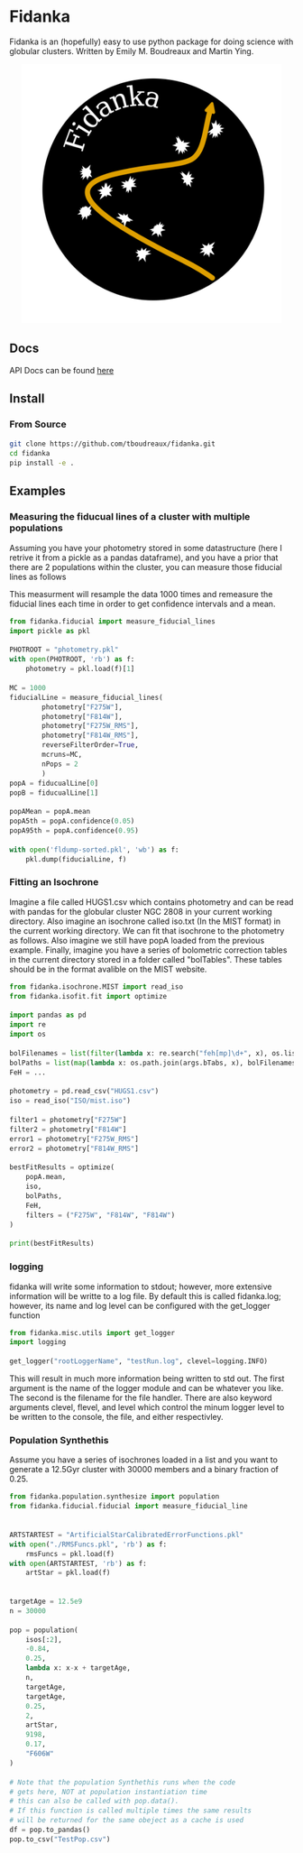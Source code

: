 # Fidanka
Fidanka is an (hopefully) easy to use python package for doing science with globular clusters.
Written by Emily M. Boudreaux and Martin Ying.

<p align="center">
	<img width="460" height="460" src="/assets/fidankaLogo.png">
</p>

## Docs
API Docs can be found <a href="https://tboudreaux.github.io/fidanka/">here</a>

## Install

### From Source

```bash
git clone https://github.com/tboudreaux/fidanka.git
cd fidanka
pip install -e .
```

## Examples

### Measuring the fiducual lines of a cluster with multiple populations
Assuming you have your photometry stored in some datastructure (here I retrive it from a pickle
as a pandas dataframe), and you have a prior that there are 2 populations within the
cluster, you can measure those fiducial lines as follows

This measurment will resample the data 1000 times and remeasure the fiducial lines each time
in order to get confidence intervals and a mean.
```python
from fidanka.fiducial import measure_fiducial_lines
import pickle as pkl

PHOTROOT = "photometry.pkl"
with open(PHOTROOT, 'rb') as f:
    photometry = pkl.load(f)[1]

MC = 1000
fiducialLine = measure_fiducial_lines(
        photometry["F275W"],
        photometry["F814W"],
        photometry["F275W_RMS"],
        photometry["F814W_RMS"],
        reverseFilterOrder=True,
        mcruns=MC,
        nPops = 2
        )
popA = fiducualLine[0]
popB = fiducualLine[1]

popAMean = popA.mean
popA5th = popA.confidence(0.05)
popA95th = popA.confidence(0.95)

with open('fldump-sorted.pkl', 'wb') as f:
    pkl.dump(fiducialLine, f)
```

### Fitting an Isochrone

Imagine a file called HUGS1.csv which contains photometry and can be read with
pandas for the globular cluster NGC 2808 in your current working directory.
Also imagine an isochrone called iso.txt (In the MIST format) in the current working directory. We
can fit that isochrone to the photometry as follows. Also imagine we still
have popA loaded from the previous example. Finally, imagine you have a series of bolometric
correction tables in the current directory stored in a folder called "bolTables". 
These tables should be in the format avalible on the MIST website.

```python
from fidanka.isochrone.MIST import read_iso
from fidanka.isofit.fit import optimize

import pandas as pd
import re
import os

bolFilenames = list(filter(lambda x: re.search("feh[mp]\d+", x), os.listdir("bolTables")))
bolPaths = list(map(lambda x: os.path.join(args.bTabs, x), bolFilenames))
FeH = ...

photometry = pd.read_csv("HUGS1.csv")
iso = read_iso("ISO/mist.iso")

filter1 = photometry["F275W"]
filter2 = photometry["F814W"]
error1 = photometry["F275W_RMS"]
error2 = photometry["F814W_RMS"]

bestFitResults = optimize(
    popA.mean,
    iso,
    bolPaths,
    FeH,
    filters = ("F275W", "F814W", "F814W")
)

print(bestFitResults)
```

### logging
fidanka will write some information to stdout; however, more extensive information will be writte
to a log file. By default this is called fidanka.log; however, its name and log level can be
configured with the get_logger function

```python
from fidanka.misc.utils import get_logger
import logging

get_logger("rootLoggerName", "testRun.log", clevel=logging.INFO)
```

This will result in much more information being written to std out. The first
argument is the name of the logger module and can be whatever you like. The second
is the filename for the file handler. There are also keyword arguments
clevel, flevel, and level which control the minum logger level to be written
to the console, the file, and either respectivley.


### Population Synthethis
Assume you have a series of isochrones loaded in a list and you want to generate
a 12.5Gyr cluster with 30000 members and a binary fraction of 0.25.

```python
from fidanka.population.synthesize import population
from fidanka.fiducial.fiducial import measure_fiducial_line


ARTSTARTEST = "ArtificialStarCalibratedErrorFunctions.pkl"
with open("./RMSFuncs.pkl", 'rb') as f:
    rmsFuncs = pkl.load(f)
with open(ARTSTARTEST, 'rb') as f:
    artStar = pkl.load(f)


targetAge = 12.5e9
n = 30000

pop = population(
    isos[:2],
    -0.84,
    0.25,
    lambda x: x-x + targetAge,
    n,
    targetAge,
    targetAge,
    0.25,
    2,
    artStar,
    9198,
    0.17,
    "F606W"
)

# Note that the population Synthethis runs when the code
# gets here, NOT at population instantiation time
# this can also be called with pop.data().
# If this function is called multiple times the same results
# will be returned for the same obeject as a cache is used
df = pop.to_pandas()
pop.to_csv("TestPop.csv")
```
